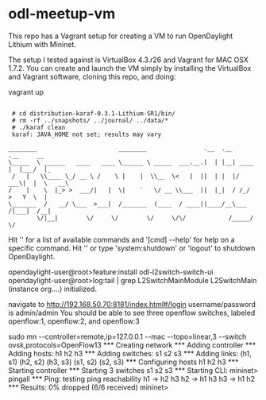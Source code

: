 # odl-meetup-vm
This repo has a Vagrant setup for creating a VM to run OpenDaylight Lithium with Mininet.

The setup I tested against is VirtualBox 4.3.r26 and Vagrant for MAC OSX 1.7.2. You can
create and launch the VM simply by installing the VirtualBox and Vagrant software, cloning
this repo, and doing:

 vagrant up


<code>
 # cd distribution-karaf-0.3.1-Lithium-SR1/bin/
 # rm -rf ../snapshots/ ../journal/ ../data/*
 # ./karaf clean
 karaf: JAVA_HOME not set; results may vary
</code>
                                                                                           
    ________                       ________                .__  .__       .__     __       
    \_____  \ ______   ____   ____ \______ \ _____  ___.__.|  | |__| ____ |  |___/  |_     
     /   |   \\____ \_/ __ \ /    \ |    |  \\__  \<   |  ||  | |  |/ ___\|  |  \   __\    
    /    |    \  |_> >  ___/|   |  \|    `   \/ __ \\___  ||  |_|  / /_/  >   Y  \  |      
    \_______  /   __/ \___  >___|  /_______  (____  / ____||____/__\___  /|___|  /__|      
            \/|__|        \/     \/        \/     \/\/            /_____/      \/          
                                                                                           

Hit '<tab>' for a list of available commands
and '[cmd] --help' for help on a specific command.
Hit '<ctrl-d>' or type 'system:shutdown' or 'logout' to shutdown OpenDaylight.

opendaylight-user@root>feature:install odl-l2switch-switch-ui
opendaylight-user@root>log:tail | grep L2SwitchMainModule
L2SwitchMain (instance org....) initialized.

navigate to http://192.168.50.70:8181/index.html#/login
username/password is admin/admin
You should be able to see three openflow switches, labeled openflow:1,
openflow:2, and openflow:3

 sudo mn --controller=remote,ip=127.0.0.1 --mac --topo=linear,3 --switch ovsk,protocols=OpenFlow13
*** Creating network
*** Adding controller
*** Adding hosts:
h1 h2 h3 
*** Adding switches:
s1 s2 s3 
*** Adding links:
(h1, s1) (h2, s2) (h3, s3) (s1, s2) (s2, s3) 
*** Configuring hosts
h1 h2 h3 
*** Starting controller
*** Starting 3 switches
s1 s2 s3 
*** Starting CLI:
mininet> pingall
*** Ping: testing ping reachability
h1 -> h2 h3 
h2 -> h1 h3 
h3 -> h1 h2 
*** Results: 0% dropped (6/6 received)
mininet> 

